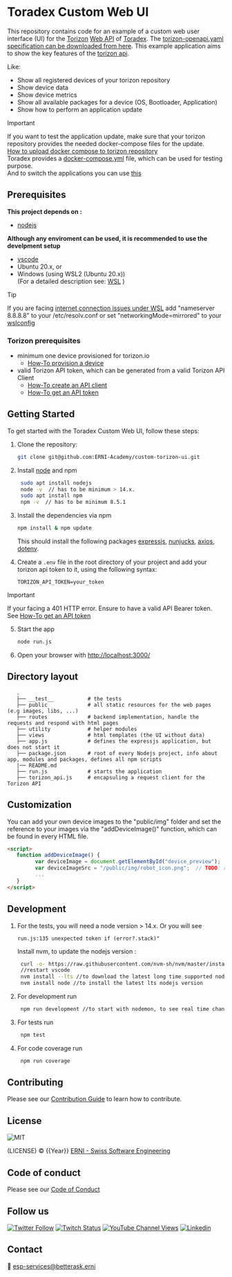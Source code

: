 # Toradex Custom Web UI

This repository contains code for an example of a custom web user interface (UI) for the [Torizon](https://www.torizon.io/) [Web API](https://app.torizon.io/api/docs/) of [Toradex](https://www.toradex.com/).
The [torizon-openapi.yaml specification can be downloaded from here](https://app.torizon.io/api/docs/torizon-openapi.yaml).
This example application aims to show the key features of the [torizon api](https://app.torizon.io/api/docs/).

Like:
* Show all registered devices of your torizon repository
* Show device data
* Show device metrics
* Show all available packages for a device (OS, Bootloader, Application)
* Show how to perform an application update
> [!IMPORTANT]  
> If you want to test the application update, make sure that your torizon repository 
> provides the needed docker-compose files for the update.  
> [How to upload docker compose to torizon repository](https://developer.toradex.com/quickstart/torizon-platform/update-application/?module=verdin_imx8mp&carrier=yavia&host=linux&os=torizon&learning_path=torizon_lessons)  
> Toradex provides a [docker-compose.yml](https://docs.toradex.com/112746-quickstart-docker-compose-example-arm64.yml) file, which can be used for testing purpose.  
> And to switch the applications you can use [this](https://github.com/treyyoder/quakejs-docker) 


## Prerequisites

**This project depends on :**

* [nodejs](https://nodejs.org/en)

**Although any enviroment can be used, it is recommended to use the develpment setup**

* [vscode](https://code.visualstudio.com/)
* Ubuntu 20.x, or
* Windows (using WSL2 (Ubuntu 20.x)) \
(For a detailed description see: [WSL](https://learn.microsoft.com/de-de/windows/wsl/setup/environment) )

> [!TIP]  
> If you are facing [internet connection issues under WSL](https://stackoverflow.com/questions/62314789/no-internet-connection-on-wsl-ubuntu-windows-subsystem-for-linux) add "nameserver 8.8.8.8" to your /etc/resolv.conf
> or set "networkingMode=mirrored" to your [wslconfig](https://learn.microsoft.com/en-us/windows/wsl/wsl-config#wslconfig)

### Torizon prerequisites

* minimum one device provisioned for torizon.io
  * [How-To provision a device](https://developer.toradex.com/torizon/torizon-platform/devices-fleet-management#provisioning-a-single-device)
* valid Torizon API token, which can be generated from a valid Torizon API Client
  * [How-To create an API client](https://developer.toradex.com/torizon/torizon-platform/torizon-api/#how-to-use-torizon-cloud-api)
  * [How-To get an API token](https://developer.toradex.com/torizon/torizon-platform/torizon-api/#get-a-token)

## Getting Started

To get started with the Toradex Custom Web UI, follow these steps:

1. Clone the repository:

   ```bash
   git clone git@github.com:ERNI-Academy/custom-torizon-ui.git
   ```

2. Install [node](https://nodejs.org/en/learn/getting-started/introduction-to-nodejs) and npm

   ```bash
    sudo apt install nodejs
    node -v  // has to be minimum > 14.x.   
    sudo apt install npm 
    npm -v  // has to be minimum 8.5.1
    ```

3. Install the dependencies via npm

   ```bash
   npm install & npm update
   ```

   This should install the following packages [expressjs](https://expressjs.com/en/starter/hello-world.html), [nunjucks](https://mozilla.github.io/nunjucks/getting-started.html), [axios](https://axios-http.com/docs/intro), [dotenv](https://github.com/motdotla/dotenv).


4. Create a `.env` file in the root directory of your project and add your torizon api token to it, using the following syntax:

   ```plaintext
   TORIZON_API_TOKEN=your_token
   ```

> [!IMPORTANT]  
> If your facing a 401 HTTP error. Ensure to have a valid API Bearer token.
> See [How-To get an API token](https://developer.toradex.com/torizon/torizon-platform/torizon-api/#get-a-token)

5. Start the app

    ```bash
    node run.js
    ```

6. Open your browser with [http://localhost:3000/](http://localhost:3000/)

## Directory layout

```plaintext
   .
   ├── __test__           # the tests
   ├── public             # all static resources for the web pages (e.g images, libs, ...) 
   ├── routes             # backend implementation, handle the requests and respond with html pages
   ├── utility            # helper modules
   ├── views              # html templates (the UI without data)
   ├── app.js             # defines the expressjs application, but does not start it
   ├── package.json       # root of every Nodejs project, info about app, modules and packages, defines all npm scripts
   |── README.md          
   ├── run.js             # starts the application 
   ├── torizon_api.js     # encapsuling a request client for the Torizon API
```

## Customization

You can add your own device images to the "public/img" folder and set the reference to your images via the "addDeviceImage()" function, which can be found in every HTML file.

   ```HTML
   <script>
      function addDeviceImage() {
            var deviceImage = document.getElementById("device_preview");
            var deviceImageSrc = "/public/img/robot_icon.png";  // TODO: replace with your device image
            ...
      }
   </script>
   ```

## Development

1. For the tests, you will need a node version > 14.x.
   Or you will see

   ```plaintext
   run.js:135 unexpected token if (error?.stack)"
   ```

   Install nvm, to update the nodejs version :

   ```bash
    curl -o- https://raw.githubusercontent.com/nvm-sh/nvm/master/install.sh | bash
    //restart vscode 
    nvm install --lts //to download the latest long time supported nodejs version 
    nvm install node //to install the latest lts nodejs version 
   ```

2. For development run

   ```bash
    npm run development //to start with nodemon, to see real time changes 
   ```

3. For tests run

   ```bash
    npm test
   ```

4. For code coverage run

   ```bash
    npm run coverage
   ```

## Contributing

Please see our [Contribution Guide](CONTRIBUTING.md) to learn how to contribute.

## License

![MIT](https://img.shields.io/badge/License-MIT-blue.svg)

(LICENSE) © {{Year}} [ERNI - Swiss Software Engineering](https://www.betterask.erni)

## Code of conduct

Please see our [Code of Conduct](CODE_OF_CONDUCT.md)

## Follow us

[![Twitter Follow](https://img.shields.io/twitter/follow/ERNI?style=social)](https://www.twitter.com/ERNI)
[![Twitch Status](https://img.shields.io/twitch/status/erni_academy?label=Twitch%20Erni%20Academy&style=social)](https://www.twitch.tv/erni_academy)
[![YouTube Channel Views](https://img.shields.io/youtube/channel/views/UCkdDcxjml85-Ydn7Dc577WQ?label=Youtube%20Erni%20Academy&style=social)](https://www.youtube.com/channel/UCkdDcxjml85-Ydn7Dc577WQ)
[![Linkedin](https://img.shields.io/badge/linkedin-31k-green?style=social&logo=Linkedin)](https://www.linkedin.com/company/erni)

## Contact

📧 [esp-services@betterask.erni](mailto:esp-services@betterask.erni)
